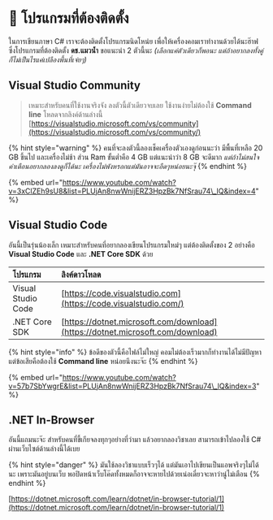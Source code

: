 # 💬 โปรแกรมที่ต้องติดตั้ง

ในการเขียนภาษา C\# เราจะต้องติดตั้งโปรแกรมนิดโหน่ย เพื่อให้เครื่องคอมเราทำงานด้วยได้นะฮ๊าฟ ซึ่งโปรแกรมที่ต้องติดตั้ง **ดช.แมวน้ำ** ขอแนะนำ 2 ตัวนี้นะ _\(เลือกแค่ตัวเดียวก็พอนะ แต่ถ้าอยากลงทั้งคู่ก็ไม่เป็นไรแค่เปลืองพื้นที่เจ๋ยๆ\)_

## Visual Studio Community

> เหมาะสำหรับคนที่ใช้งานจริงจัง ลงตัวนี้ตัวเดียวจบเลย ใช้งานง่ายไม่ต้องใช้ **Command line** โหลดจากลิงค์ด้านล่างนี้ [https://visualstudio.microsoft.com/vs/community](https://visualstudio.microsoft.com/vs/community/)

{% hint style="warning" %}
คนที่จะลงตัวนี้ลองเช็คเครื่องตัวเองดูก่อนนะว่า มีพื้นที่เหลือ 20 GB ขึ้นไป และเครื่องไม่ช้า ส่วน Ram ขั้นต่ำคือ 4 GB แต่แนะนำว่า 8 GB จะดีมาก _แต่ถ้าไม่สนใจคำเตือนอยากลองลงดูก็ได้นะ เครื่องไม่พังหรอกแต่มันอาจจะอืดๆหน่อยนะจุ๊_
{% endhint %}

{% embed url="https://www.youtube.com/watch?v=3xClZEh9sU8&list=PLUjAn8nwWnijERZ3HpzBk7NfSrau74\_lQ&index=4" %}

## Visual Studio Code

อันนี้เป็นรุ่นน้องเล็ก เหมาะสำหรับคนที่อยากลองเขียนโปรแกรมใหม่ๆ แต่ต้องติดตั้งของ 2 อย่างคือ **Visual Studio Code** และ **.NET Core SDK** ด้วย

| โปรแกรม | ลิงค์ดาวโหลด |
| :--- | :--- |
| Visual Studio Code | [https://code.visualstudio.com](https://code.visualstudio.com/) |
| .NET Core SDK | [https://dotnet.microsoft.com/download](https://dotnet.microsoft.com/download) |

{% hint style="info" %}
ข้อดีของตัวนี้คือไฟล์ไม่ใหญ่ คอมไม่ต้องเร็วมากก็ทำงานได้ไม่มีปัญหา แต่ข้อเสียคือต้องใช้ **Command line** หน่อยนึงนะจ๊ะ
{% endhint %}

{% embed url="https://www.youtube.com/watch?v=57b7SbYwgrE&list=PLUjAn8nwWnijERZ3HpzBk7NfSrau74\_lQ&index=3" %}

## .NET In-Browser

อันนี้แถมนะจ๊ะ สำหรับคนที่ขี้เกียจลงทุกๆอย่างที่ว่ามา แล้วอยากลองวิชาเลย สามารถเข้าไปลองใช้ C\# ผ่านเว็บไซต์ด้านล่างนี้ได้เบย

{% hint style="danger" %}
มันใช้ลองวิชาแบบเร็วๆได้ แต่มันเอาไปเขียนเป็นแอพจริงๆไม่ได้นะ เพราะมันอยู่บนเว็บ พอปิดหน้าเว็บโค๊ดทั้งหมดก็อาจจะหายไปด้วยเน่อเดี๋ยวจะหาว่านู๋ไม่เตือน
{% endhint %}

[https://dotnet.microsoft.com/learn/dotnet/in-browser-tutorial/1](https://dotnet.microsoft.com/learn/dotnet/in-browser-tutorial/1)

